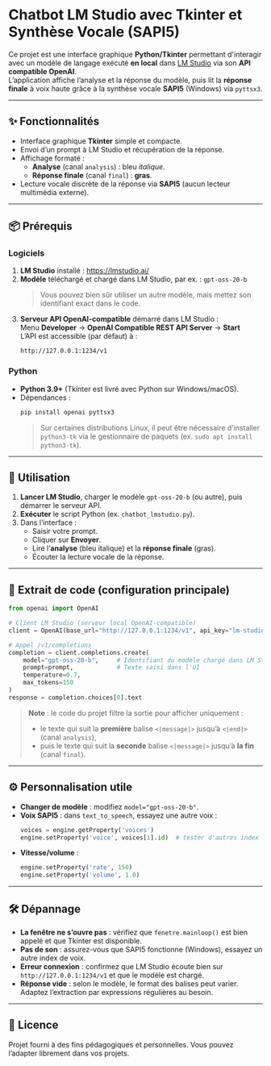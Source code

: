 # Chatbot LM Studio avec Tkinter et Synthèse Vocale (SAPI5)

Ce projet est une interface graphique **Python/Tkinter** permettant d'interagir avec un modèle de langage exécuté **en local** dans [LM Studio](https://lmstudio.ai/) via son **API compatible OpenAI**.  
L’application affiche l’analyse et la réponse du modèle, puis lit la **réponse finale** à voix haute grâce à la synthèse vocale **SAPI5** (Windows) via `pyttsx3`.

---

## ✨ Fonctionnalités
- Interface graphique **Tkinter** simple et compacte.
- Envoi d’un prompt à LM Studio et récupération de la réponse.
- Affichage formaté :
  - **Analyse** (canal `analysis`) : bleu *italique*.
  - **Réponse finale** (canal `final`) : **gras**.
- Lecture vocale discrète de la réponse via **SAPI5** (aucun lecteur multimédia externe).

---

## 📦 Prérequis

### Logiciels
1. **LM Studio** installé : <https://lmstudio.ai/>
2. **Modèle** téléchargé et chargé dans LM Studio, par ex. : `gpt-oss-20-b`  
   > Vous pouvez bien sûr utiliser un autre modèle, mais mettez son identifiant exact dans le code.
3. **Serveur API OpenAI-compatible** démarré dans LM Studio :  
   Menu **Developer** → **OpenAI Compatible REST API Server** → **Start**  
   L’API est accessible (par défaut) à :
   ```
   http://127.0.0.1:1234/v1
   ```

### Python
- **Python 3.9+** (Tkinter est livré avec Python sur Windows/macOS).
- Dépendances :
  ```bash
  pip install openai pyttsx3
  ```
  > Sur certaines distributions Linux, il peut être nécessaire d’installer `python3-tk` via le gestionnaire de paquets (ex. `sudo apt install python3-tk`).

---

## 🚀 Utilisation

1. **Lancer LM Studio**, charger le modèle `gpt-oss-20-b` (ou autre), puis démarrer le serveur API.
2. **Exécuter** le script Python (ex. `chatbot_lmstudio.py`).  
3. Dans l’interface :
   - Saisir votre prompt.
   - Cliquer sur **Envoyer**.
   - Lire l’**analyse** (bleu italique) et la **réponse finale** (gras).
   - Écouter la lecture vocale de la réponse.

---

## 🧩 Extrait de code (configuration principale)

```python
from openai import OpenAI

# Client LM Studio (serveur local OpenAI-compatible)
client = OpenAI(base_url="http://127.0.0.1:1234/v1", api_key="lm-studio")

# Appel /v1/completions
completion = client.completions.create(
    model="gpt-oss-20-b",     # Identifiant du modèle chargé dans LM Studio
    prompt=prompt,            # Texte saisi dans l'UI
    temperature=0.7,
    max_tokens=150
)
response = completion.choices[0].text
```

> **Note** : le code du projet filtre la sortie pour afficher uniquement :
> - le texte qui suit la **première** balise `<|message|>` jusqu’à `<|end|>` (canal `analysis`),
> - puis le texte qui suit la **seconde** balise `<|message|>` jusqu’à **la fin** (canal `final`).

---

## ⚙️ Personnalisation utile

- **Changer de modèle** : modifiez `model="gpt-oss-20-b"`.
- **Voix SAPI5** : dans `text_to_speech`, essayez une autre voix :
  ```python
  voices = engine.getProperty('voices')
  engine.setProperty('voice', voices[1].id)  # tester d'autres index
  ```
- **Vitesse/volume** :
  ```python
  engine.setProperty('rate', 150)
  engine.setProperty('volume', 1.0)
  ```

---

## 🛠️ Dépannage

- **La fenêtre ne s’ouvre pas** : vérifiez que `fenetre.mainloop()` est bien appelé et que Tkinter est disponible.
- **Pas de son** : assurez-vous que SAPI5 fonctionne (Windows), essayez un autre index de voix.
- **Erreur connexion** : confirmez que LM Studio écoute bien sur `http://127.0.0.1:1234/v1` et que le modèle est chargé.
- **Réponse vide** : selon le modèle, le format des balises peut varier. Adaptez l’extraction par expressions régulières au besoin.

---

## 📄 Licence
Projet fourni à des fins pédagogiques et personnelles. Vous pouvez l’adapter librement dans vos projets.
